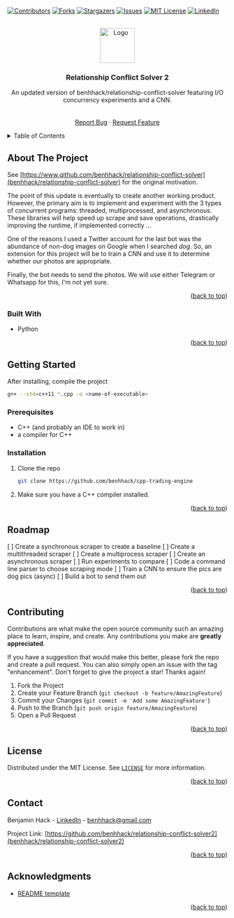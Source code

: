 <!-- See: https://github.com/othneildrew/Best-README-Template -->
<a name="readme-top"></a>


<!-- PROJECT SHIELDS -->
[![Contributors][contributors-shield]][contributors-url]
[![Forks][forks-shield]][forks-url]
[![Stargazers][stars-shield]][stars-url]
[![Issues][issues-shield]][issues-url]
[![MIT License][license-shield]][license-url]
[![LinkedIn][linkedin-shield]][linkedin-url]



<!-- PROJECT LOGO -->
<br />
<div align="center">
  <a href="https://github.com/benhhack/cpp-trading-engine">
    <img src="images/logo.jpeg" alt="Logo" width="80" height="80">
  </a>

<h3 align="center">Relationship Conflict Solver 2</h3>

  <p align="center">
    An updated version of benhhack/relationship-conflict-solver featuring I/O concurrency experiments and a CNN.
    <br />
    <!--<a href="https://github.com/benhhack/cpp-trading-engine"><strong>Explore the docs »</strong></a>-->
    <br />
    <br />
    <!--<a href="https://github.com/benhhack/cpp-trading-engine">View Demo</a>-->
    <a href="https://github.com/benhhack/cpp-trading-engine/issues">Report Bug</a>
    ·
    <a href="https://github.combenhhack/cpp-trading-engine/issues">Request Feature</a>
  </p>
</div>


<!-- TABLE OF CONTENTS -->
<details>
  <summary>Table of Contents</summary>
  <ol>
    <li>
      <a href="#about-the-project">About The Project</a>
      <ul>
        <li><a href="#built-with">Built With</a></li>
      </ul>
    </li>
    <li>
      <a href="#getting-started">Getting Started</a>
      <ul>
        <li><a href="#prerequisites">Prerequisites</a></li>
        <li><a href="#installation">Installation</a></li>
      </ul>
    </li>
    <li><a href="#usage">Usage</a></li>
    <li><a href="#roadmap">Roadmap</a></li>
    <li><a href="#contributing">Contributing</a></li>
    <li><a href="#license">License</a></li>
    <li><a href="#contact">Contact</a></li>
    <li><a href="#acknowledgments">Acknowledgments</a></li>
  </ol>
</details>



<!-- ABOUT THE PROJECT -->
## About The Project

<!--[![Product Name Screen Shot][product-screenshot]](https://example.com)-->
See [https://www.github.com/benhhack/relationship-conflict-solver](benhhack/relationship-conflict-solver) for the original motivation.

The point of this update is eventually to create another working product. However, the primary aim is to implement and experiment with the 3 types of concurrent programs: threaded, multiprocessed, and asynchronous. These libraries will help speed up scrape and save operations, drastically improving the runtime, if implemented correctly ... 

One of the reasons I used a Twitter account for the last bot was the abundance of non-dog images on Google when I searched *dog*. So, an extension for this project will be to train a CNN and use it to determine whether our photos are appropriate. 

Finally, the bot needs to send the photos. We will use either Telegram or Whatsapp for this, I'm not yet sure. 




<p align="right">(<a href="#readme-top">back to top</a>)</p>



### Built With

* Python

<p align="right">(<a href="#readme-top">back to top</a>)</p>



<!-- GETTING STARTED -->
## Getting Started

After installing, compile the project 
```sh
g++ --std=c++11 *.cpp -o <name-of-executable>
```

### Prerequisites

* C++ (and probably an IDE to work in)
* a compiler for C++

### Installation

1. Clone the repo
   ```sh
   git clone https://github.com/benhhack/cpp-trading-engine
   ```
2. Make sure you have a C++ compiler installed.
   

<p align="right">(<a href="#readme-top">back to top</a>)</p>



<!-- USAGE EXAMPLES 
## Usage

Use this space to show useful examples of how a project can be used. Additional screenshots, code examples and demos work well in this space. You may also link to more resources.

_For more examples, please refer to the [Documentation](https://example.com)_

<p align="right">(<a href="#readme-top">back to top</a>)</p> 



<!-- ROADMAP -->
## Roadmap

[ ] Create a synchronous scraper to create a baseline
[ ] Create a multithreaded scraper
[ ] Create a multiprocess scraper
[ ] Create an asynchronous scraper
[ ] Run experiments to compare
[ ] Code a command line parser to choose scraping mode
[ ] Train a CNN to ensure the pics are dog pics (async)
[ ] Build a bot to send them out

<!-- See the [open issues][issues-url] for a full list of proposed features (and known issues). -->

<p align="right">(<a href="#readme-top">back to top</a>)</p>



<!-- CONTRIBUTING -->
## Contributing

Contributions are what make the open source community such an amazing place to learn, inspire, and create. Any contributions you make are **greatly appreciated**.

If you have a suggestion that would make this better, please fork the repo and create a pull request. You can also simply open an issue with the tag "enhancement".
Don't forget to give the project a star! Thanks again!

1. Fork the Project
2. Create your Feature Branch (`git checkout -b feature/AmazingFeature`)
3. Commit your Changes (`git commit -m 'Add some AmazingFeature'`)
4. Push to the Branch (`git push origin feature/AmazingFeature`)
5. Open a Pull Request

<p align="right">(<a href="#readme-top">back to top</a>)</p>



<!-- LICENSE -->
## License

Distributed under the MIT License. See [`LICENSE`][license-url] for more information.

<p align="right">(<a href="#readme-top">back to top</a>)</p>



<!-- CONTACT -->
## Contact

Benjamin Hack - [LinkedIn][linkedin-url] - benhhack@gmail.com

Project Link: [https://github.com/benhhack/relationship-conflict-solver2](benhhack/relationship-conflict-solver2)

<p align="right">(<a href="#readme-top">back to top</a>)</p>



<!-- ACKNOWLEDGMENTS -->
## Acknowledgments

* [README template](https://github.com/othneildrew/Best-README-Template)
<p align="right">(<a href="#readme-top">back to top</a>)</p>



<!-- MARKDOWN LINKS & IMAGES -->
<!-- https://www.markdownguide.org/basic-syntax/#reference-style-links -->
[contributors-shield]: https://img.shields.io/github/contributors/benhhack/relationship-conflict-solver2.svg?style=for-the-badge
[contributors-url]: https://github.com/benhhack/relationship-conflict-solver2/graphs/contributors
[forks-shield]: https://img.shields.io/github/forks/benhhack/relationship-conflict-solver2.svg?style=for-the-badge
[forks-url]: https://github.com/benhhack/relationship-conflict-solver2/network/members
[stars-shield]: https://img.shields.io/github/stars/benhhack/relationship-conflict-solver2.svg?style=for-the-badge
[stars-url]: https://github.com/benhhack/relationship-conflict-solver2/stargazers
[issues-shield]: https://img.shields.io/github/issues/benhhack/relationship-conflict-solver2.svg?style=for-the-badge
[issues-url]: https://github.com/benhhack/relationship-conflict-solver2/issues
[license-shield]: https://img.shields.io/github/license/benhhack/relationship-conflict-solver2.svg?style=for-the-badge
[license-url]: https://github.com/benhhack/relationship-conflict-solver2/blob/master/LICENSE
[linkedin-shield]: https://img.shields.io/badge/-LinkedIn-black.svg?style=for-the-badge&logo=linkedin&colorB=555
[linkedin-url]: https://linkedin.com/in/benjaminhhack
[product-screenshot]: images/screenshot.png
[dash-url]: https://plotly.com/dash/
[Next-url]: https://nextjs.org/
[React.js]: https://img.shields.io/badge/React-20232A?style=for-the-badge&logo=react&logoColor=61DAFB
[React-url]: https://reactjs.org/
[Vue.js]: https://img.shields.io/badge/Vue.js-35495E?style=for-the-badge&logo=vuedotjs&logoColor=4FC08D
[Vue-url]: https://vuejs.org/
[Angular.io]: https://img.shields.io/badge/Angular-DD0031?style=for-the-badge&logo=angular&logoColor=white
[Angular-url]: https://angular.io/
[Svelte.dev]: https://img.shields.io/badge/Svelte-4A4A55?style=for-the-badge&logo=svelte&logoColor=FF3E00
[Svelte-url]: https://svelte.dev/
[Laravel.com]: https://img.shields.io/badge/Laravel-FF2D20?style=for-the-badge&logo=laravel&logoColor=white
[Laravel-url]: https://laravel.com
[Bootstrap.com]: https://img.shields.io/badge/Bootstrap-563D7C?style=for-the-badge&logo=bootstrap&logoColor=white
[Bootstrap-url]: https://getbootstrap.com
[JQuery.com]: https://img.shields.io/badge/jQuery-0769AD?style=for-the-badge&logo=jquery&logoColor=white
[JQuery-url]: https://jquery.com 


